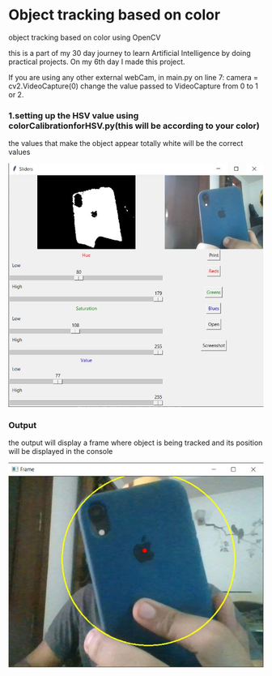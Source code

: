 # Object tracking based on color
object tracking based on color using OpenCV

this is a part of my 30 day journey to learn Artificial Intelligence by doing practical projects.
On my 6th day I made this project.

If you are using any other external webCam, in main.py on line 7: camera = cv2.VideoCapture(0) change the value passed to VideoCapture from 0 to 1 or 2.




### 1.setting up the HSV value using colorCalibrationforHSV.py(this will be according to your color)

the values that make the object appear totally white will be the correct values

![](Images/ColorCalibrationHSV.JPG)




### Output

the output will display a frame where object is being tracked and its position will be displayed in the console

![](Images/output.JPG)

